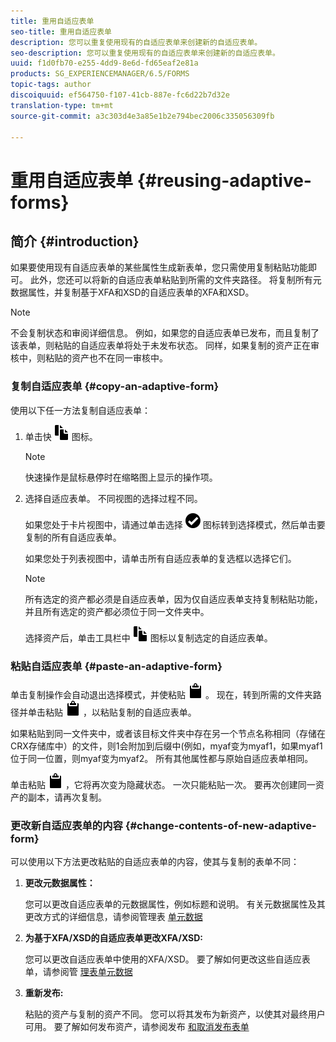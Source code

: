 ```yaml
---
title: 重用自适应表单
seo-title: 重用自适应表单
description: 您可以重复使用现有的自适应表单来创建新的自适应表单。
seo-description: 您可以重复使用现有的自适应表单来创建新的自适应表单。
uuid: f1d0fb70-e255-4dd9-8e6d-fd65eaf2e81a
products: SG_EXPERIENCEMANAGER/6.5/FORMS
topic-tags: author
discoiquuid: ef564750-f107-41cb-887e-fc6d22b7d32e
translation-type: tm+mt
source-git-commit: a3c303d4e3a85e1b2e794bec2006c335056309fb

---
```



# 重用自适应表单 {#reusing-adaptive-forms}

## 简介 {#introduction}

如果要使用现有自适应表单的某些属性生成新表单，您只需使用复制粘贴功能即可。 此外，您还可以将新的自适应表单粘贴到所需的文件夹路径。 将复制所有元数据属性，并复制基于XFA和XSD的自适应表单的XFA和XSD。

>[!NOTE]
>
>不会复制状态和审阅详细信息。 例如，如果您的自适应表单已发布，而且复制了该表单，则粘贴的自适应表单将处于未发布状态。 同样，如果复制的资产正在审核中，则粘贴的资产也不在同一审核中。

### 复制自适应表单 {#copy-an-adaptive-form}

使用以下任一方法复制自适应表单：

1. 单击快 ![速操作中的复制aem6forms_copy](assets/aem6forms_copy.png) 图标。

   >[!NOTE]
   >
   >快速操作是鼠标悬停时在缩略图上显示的操作项。

1. 选择自适应表单。 不同视图的选择过程不同。

   如果您处于卡片视图中，请通过单击选择 ![aem6forms_check-circle](assets/aem6forms_check-circle.png) 图标转到选择模式，然后单击要复制的所有自适应表单。

   如果您处于列表视图中，请单击所有自适应表单的复选框以选择它们。

   >[!NOTE]
   >
   >所有选定的资产都必须是自适应表单，因为仅自适应表单支持复制粘贴功能，并且所有选定的资产都必须位于同一文件夹中。

   选择资产后，单击工具栏中 ![显示的复制aem6forms_copy](assets/aem6forms_copy.png) 图标以复制选定的自适应表单。

### 粘贴自适应表单 {#paste-an-adaptive-form}

单击复制操作会自动退出选择模式，并使粘贴 ![aem6forms_paste图标可见](assets/aem6forms_paste.png) 。 现在，转到所需的文件夹路径并单击粘贴 ![aem6forms_paste图标](assets/aem6forms_paste.png) ，以粘贴复制的自适应表单。

如果粘贴到同一文件夹中，或者该目标文件夹中存在另一个节点名称相同（存储在CRX存储库中）的文件，则1会附加到后缀中(例如，myaf变为myaf1，如果myaf1位于同一位置，则myaf变为myaf2。 所有其他属性都与原始自适应表单相同。

单击粘贴 ![aem6forms_paste图标后](assets/aem6forms_paste.png) ，它将再次变为隐藏状态。 一次只能粘贴一次。 要再次创建同一资产的副本，请再次复制。

### 更改新自适应表单的内容 {#change-contents-of-new-adaptive-form}

可以使用以下方法更改粘贴的自适应表单的内容，使其与复制的表单不同：

1. **更改元数据属性：**

   您可以更改自适应表单的元数据属性，例如标题和说明。 有关元数据属性及其更改方式的详细信息，请参阅管理表 [单元数据](/help/forms/using/manage-form-metadata.md)

1. **为基于XFA/XSD的自适应表单更改XFA/XSD:**

   您可以更改自适应表单中使用的XFA/XSD。 要了解如何更改这些自适应表单，请参阅管 [理表单元数据](/help/forms/using/manage-form-metadata.md)

1. **重新发布:**

   粘贴的资产与复制的资产不同。 您可以将其发布为新资产，以使其对最终用户可用。 要了解如何发布资产，请参阅发布 [和取消发布表单](/help/forms/using/publishing-unpublishing-forms.md)

